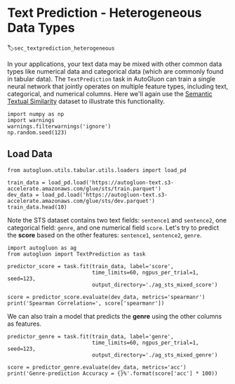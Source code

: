 # Text Prediction - Heterogeneous Data Types
:label:`sec_textprediction_heterogeneous`

In your applications, your text data may be mixed with other common data types like 
numerical data and categorical data (which are commonly found in tabular data). The `TextPrediction` task in AutoGluon 
can train a single neural network that jointly operates on multiple feature types, including text, categorical, and numerical columns. 
Here we'll again use the [Semantic Textual Similarity](http://ixa2.si.ehu.es/stswiki/index.php/STSbenchmark) dataset to illustrate 
this functionality.


```{.python .input}
import numpy as np
import warnings
warnings.filterwarnings('ignore')
np.random.seed(123)
```

## Load Data

```{.python .input}
from autogluon.utils.tabular.utils.loaders import load_pd

train_data = load_pd.load('https://autogluon-text.s3-accelerate.amazonaws.com/glue/sts/train.parquet')
dev_data = load_pd.load('https://autogluon-text.s3-accelerate.amazonaws.com/glue/sts/dev.parquet')
train_data.head(10)
```

Note the STS dataset contains two text fields: `sentence1` and `sentence2`, one categorical field: `genre`, and one numerical field `score`. 
Let's try to predict the **score** based on the other features: `sentence1`, `sentence2`, `genre`.


```{.python .input}
import autogluon as ag
from autogluon import TextPrediction as task

predictor_score = task.fit(train_data, label='score',
                           time_limits=60, ngpus_per_trial=1, seed=123,
                           output_directory='./ag_sts_mixed_score')
```


```{.python .input}
score = predictor_score.evaluate(dev_data, metrics='spearmanr')
print('Spearman Correlation=', score['spearmanr'])
```

We can also train a model that predicts the **genre** using the other columns as features.


```{.python .input}
predictor_genre = task.fit(train_data, label='genre',
                           time_limits=60, ngpus_per_trial=1, seed=123,
                           output_directory='./ag_sts_mixed_genre')
```


```{.python .input}
score = predictor_genre.evaluate(dev_data, metrics='acc')
print('Genre-prediction Accuracy = {}%'.format(score['acc'] * 100))
```
